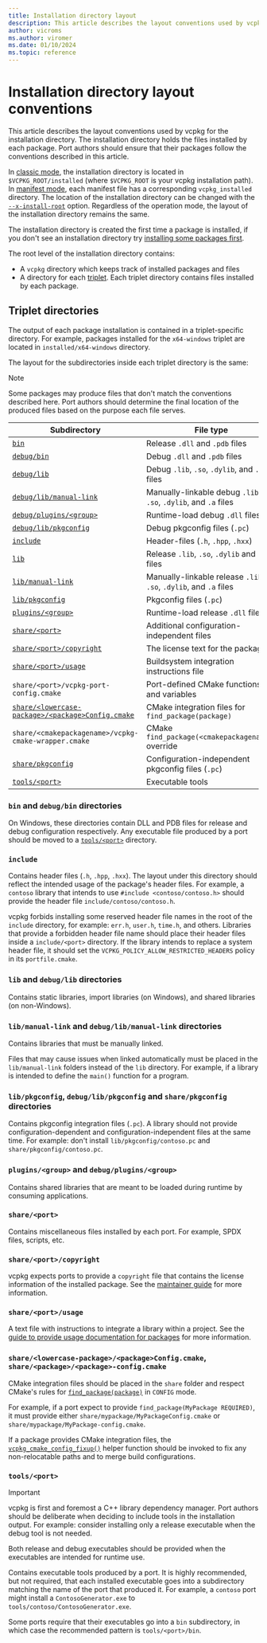 ```yaml
---
title: Installation directory layout
description: This article describes the layout conventions used by vcpkg when copying build output into the installation directory.
author: vicroms
ms.author: viromer
ms.date: 01/10/2024
ms.topic: reference
---
```

# Installation directory layout conventions

This article describes the layout conventions used by vcpkg for the installation
directory. The installation directory holds the files installed by each package.
Port authors should ensure that their packages follow the conventions described
in this article.

In [classic mode](../concepts/classic-mode.md), the installation directory is
located in `$VCPKG_ROOT/installed` (where `$VCPKG_ROOT` is your vcpkg
installation path). In [manifest mode](../concepts/manifest-mode.md), each
manifest file has a corresponding `vcpkg_installed` directory. The location of
the installation directory can be changed with the
[`--x-install-root`](../commands/common-options.md#install-root) option.
Regardless of the operation mode, the layout of the installation directory
remains the same.

The installation directory is created the first time a package is installed,
if you don't see an installation directory try 
[installing some packages first](../consume/manifest-mode.md).

The root level of the installation directory contains:

* A `vcpkg` directory which keeps track of installed packages and files
* A directory for each [triplet](../users/triplets.md). Each triplet directory
  contains files installed by each package.

## Triplet directories

The output of each package installation is contained in a triplet-specific directory.
For example, packages installed for the `x64-windows` triplet are located in
`installed/x64-windows` directory.

The layout for the subdirectories inside each triplet directory is the same:

> [!NOTE]
> Some packages may produce files that don't match the conventions described here.
> Port authors should determine the final location of the produced files based
> on the purpose each file serves.

| Subdirectory                                                       | File type                                                         |
| ------------------------------------------------------------------ | ----------------------------------------------------------------- |
| [`bin`](#layout-bin)                                               | Release `.dll` and `.pdb` files                                   |
| [`debug/bin`](#layout-bin)                                         | Debug `.dll` and `.pdb` files                                     |
| [`debug/lib`](#layout-lib)                                         | Debug `.lib`, `.so`, `.dylib`, and `.a` files                     |
| [`debug/lib/manual-link`](#layout-manual-link)                     | Manually-linkable debug `.lib`, `.so`, `.dylib`, and `.a` files   |
| [`debug/plugins/<group>`](#layout-plugins)                         | Runtime-load debug `.dll` files                                   |
| [`debug/lib/pkgconfig`](#layout-pkgconfig)                         | Debug pkgconfig files (`.pc`)                                     |
| [`include`](#layout-include)                                       | Header-files (`.h`, `.hpp`, `.hxx`)                               |
| [`lib`](#layout-lib)                                               | Release `.lib`, `.so`, `.dylib` and `.a` files                    |
| [`lib/manual-link`](#layout-manual-link)                           | Manually-linkable release `.lib`, `.so`, `.dylib`, and `.a` files |
| [`lib/pkgconfig`](#layout-pkgconfig)                               | Pkgconfig files (`.pc`)                                           |
| [`plugins/<group>`](#layout-plugins)                               | Runtime-load release `.dll` files                                 |
| [`share/<port>`](#layout-share)                                    | Additional configuration-independent files                        |
| [`share/<port>/copyright`](#layout-copyright)                      | The license text for the package                                  |
| [`share/<port>/usage`](#layout-usage)                              | Buildsystem integration instructions file                         |
| `share/<port>/vcpkg-port-config.cmake`                             | Port-defined CMake functions and variables                        |
| [`share/<lowercase-package>/<package>Config.cmake`](#layout-cmake) | CMake integration files for `find_package(package)`               |
| `share/<cmakepackagename>/vcpkg-cmake-wrapper.cmake`               | CMake `find_package(<cmakepackagename>)` override                 |
| [`share/pkgconfig`](#layout-pkgconfig)                             | Configuration-independent pkgconfig files (`.pc`)                 |
| [`tools/<port>`](#layout-tools)                                    | Executable tools                                                  |

### <a name="layout-bin"></a> `bin` and `debug/bin` directories

On Windows, these directories contain DLL and PDB files for release and debug configuration
respectively. Any executable file produced by a port should be moved to a
[`tools/<port>`](#layout-tools) directory.

### <a name="layout-include"></a> `include`

Contains header files (`.h`, `.hpp`, `.hxx`). The layout under this directory
should reflect the intended usage of the package's header files. For example, a `contoso`
library that intends to use `#include <contoso/contoso.h>` should provide the
header file `include/contoso/contoso.h`.

vcpkg forbids installing some reserved header file names in the root of the
`include` directory, for example: `err.h`, `user.h`, `time.h`, and others.
Libraries that provide a forbidden header file name should place their header
files inside a `include/<port>` directory. If the library intends to replace a
system header file, it should set the `VCPKG_POLICY_ALLOW_RESTRICTED_HEADERS`
policy in its `portfile.cmake`.

### <a name="layout-lib"></a> `lib` and `debug/lib` directories

Contains static libraries, import libraries (on Windows), and shared libraries
(on non-Windows).

### <a name="layout-manual-link"></a> `lib/manual-link` and `debug/lib/manual-link` directories

Contains libraries that must be manually linked.

Files that may cause issues when linked automatically must be placed in the
`lib/manual-link` folders instead of the `lib` directory. For example, if a
library is intended to define the `main()` function for a program.

### <a name="layout-pkgconfig"></a> `lib/pkgconfig`, `debug/lib/pkgconfig` and `share/pkgconfig` directories

Contains pkgconfig integration files (`.pc`). A library should not provide
configuration-dependent and configuration-independent files at the same time.
For example: don't install `lib/pkgconfig/contoso.pc` and `share/pkgconfig/contoso.pc`.

### <a name="layout-plugins"></a> `plugins/<group>` and `debug/plugins/<group>`

Contains shared libraries that are meant to be loaded during runtime by consuming
applications.

### <a name="layout-share"></a> `share/<port>`

Contains miscellaneous files installed by each port.
For example, SPDX files, scripts, etc.

### <a name="layout-copyright"></a> `share/<port>/copyright`

vcpkg expects ports to provide a `copyright` file that contains the license
information of the installed package. See the [maintainer
guide](../contributing/maintainer-guide.md#install-copyright-file)
for more information.

### <a name="layout-usage"></a> `share/<port>/usage`

A text file with instructions to integrate a library within a project.
See the [guide to provide usage documentation for packages](../maintainers/handling-usage-files.md)
for more information.

### <a name="layout-cmake"></a> `share/<lowercase-package>/<package>Config.cmake`, `share/<package>/<package>-config.cmake`

CMake integration files should be placed in the `share` folder and respect 
CMake's rules for
[`find_package(package)`](<https://cmake.org/cmake/help/latest/command/find_package.html#config-mode-search-procedure>)
in `CONFIG` mode.

For example, if a port expect to provide `find_package(MyPackage REQUIRED)`, it
must provide either `share/mypackage/MyPackageConfig.cmake` or `share/mypackage/MyPackage-config.cmake`.

If a package provides CMake integration files, the
[`vcpkg_cmake_config_fixup()`](../maintainers/functions/vcpkg_cmake_config_fixup.md)
helper function should be invoked to fix any non-relocatable paths and to merge
build configurations.

### <a name="layout-tools"></a> `tools/<port>`

> [!IMPORTANT]
> vcpkg is first and foremost a C++ library dependency manager. Port authors should
> be deliberate when deciding to include tools in the installation output. For example:
> consider installing only a release executable when the debug tool is not needed.
>
> Both release and debug executables should be provided when the executables are intended
> for runtime use.

Contains executable tools produced by a port. It is highly recommended,
but not required, that each installed executable goes into a subdirectory
matching the name of the port that produced it. For example, a `contoso`
port might install a `ContosoGenerator.exe` to `tools/contoso/ContosoGenerator.exe`.

Some ports require that their executables go into a `bin` subdirectory, in which
case the recommended pattern is `tools/<port>/bin`.
